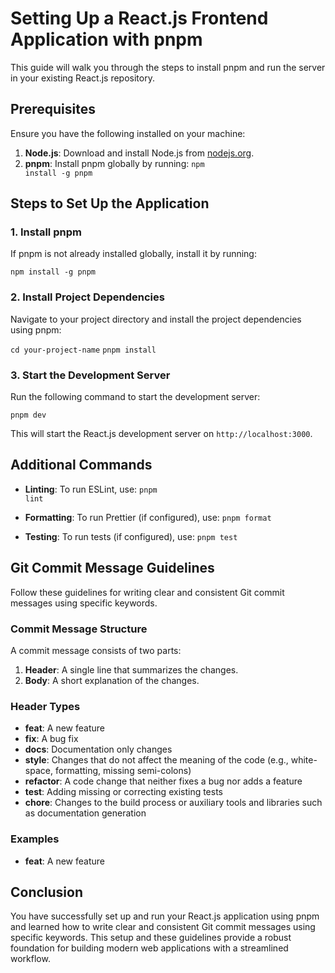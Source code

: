 # Setting Up a React.js Frontend Application with pnpm

This guide will walk you through the steps to install pnpm and run the server in your existing React.js repository.

## Prerequisites

Ensure you have the following installed on your machine:
1. **Node.js**: Download and install Node.js from [nodejs.org](https://nodejs.org/).
2. **pnpm**: Install pnpm globally by running:
   <Code>npm install -g pnpm</Code>

## Steps to Set Up the Application

### 1. Install pnpm

If pnpm is not already installed globally, install it by running:

<Code>npm install -g pnpm</Code>

### 2. Install Project Dependencies

Navigate to your project directory and install the project dependencies using pnpm:

<Code>cd your-project-name</Code>
<Code>pnpm install</Code>

### 3. Start the Development Server

Run the following command to start the development server:

<Code>pnpm dev</Code>

This will start the React.js development server on `http://localhost:3000`.

## Additional Commands

- **Linting**: To run ESLint, use:
  <Code>pnpm lint</Code>

- **Formatting**: To run Prettier (if configured), use:
  <Code>pnpm format</Code>

- **Testing**: To run tests (if configured), use:
  <Code>pnpm test</Code>


## Git Commit Message Guidelines

Follow these guidelines for writing clear and consistent Git commit messages using specific keywords.

### Commit Message Structure

A commit message consists of two parts:

1. **Header**: A single line that summarizes the changes.
2. **Body**: A short explanation of the changes.

### Header Types

- **feat**: A new feature
- **fix**: A bug fix
- **docs**: Documentation only changes
- **style**: Changes that do not affect the meaning of the code (e.g., white-space, formatting, missing semi-colons)
- **refactor**: A code change that neither fixes a bug nor adds a feature
- **test**: Adding missing or correcting existing tests
- **chore**: Changes to the build process or auxiliary tools and libraries such as documentation generation

### Examples

- **feat**: A new feature


## Conclusion

You have successfully set up and run your React.js application using pnpm and learned how to write clear and consistent Git commit messages using specific keywords. This setup and these guidelines provide a robust foundation for building modern web applications with a streamlined workflow.
